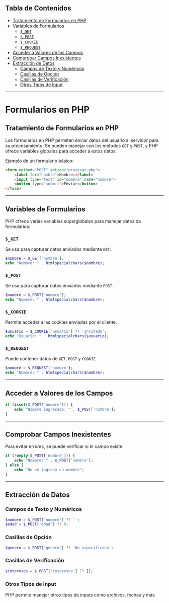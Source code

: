 ## Tabla de Contenidos

- [Tratamiento de Formularios en PHP](#tratamiento-de-formularios-en-php)
- [Variables de Formularios](#variables-de-formularios)
    - [`$_GET`](#_get)
    - [`$_POST`](#_post)
    - [`$_COOKIE`](#_cookie)
    - [`$_REQUEST`](#_request)
- [Acceder a Valores de los Campos](#acceder-a-valores-de-los-campos)
- [Comprobar Campos Inexistentes](#comprobar-campos-inexistentes)
- [Extracción de Datos](#extracci%C3%B3n-de-datos)
    - [Campos de Texto y Numéricos](#campos-de-texto-y-num%C3%A9ricos)
    - [Casillas de Opción](#casillas-de-opci%C3%B3n)
    - [Casillas de Verificación](#casillas-de-verificaci%C3%B3n)
    - [Otros Tipos de Input](#otros-tipos-de-input)

---
# Formularios en PHP

## Tratamiento de Formularios en PHP

Los formularios en PHP permiten enviar datos del usuario al servidor para su procesamiento. Se pueden manejar con los métodos `GET` y `POST`, y PHP ofrece variables globales para acceder a estos datos.

Ejemplo de un formulario básico:

```html
<form method="POST" action="procesar.php">
    <label for="nombre">Nombre:</label>
    <input type="text" id="nombre" name="nombre">
    <button type="submit">Enviar</button>
</form>
```

---

## Variables de Formularios

PHP ofrece varias variables superglobales para manejar datos de formularios:

### `$_GET`

Se usa para capturar datos enviados mediante `GET`.

```php
$nombre = $_GET['nombre'];
echo "Nombre: " . htmlspecialchars($nombre);
```

### `$_POST`

Se usa para capturar datos enviados mediante `POST`.

```php
$nombre = $_POST['nombre'];
echo "Nombre: " . htmlspecialchars($nombre);
```

### `$_COOKIE`

Permite acceder a las cookies enviadas por el cliente.

```php
$usuario = $_COOKIE['usuario'] ?? 'Invitado';
echo "Usuario: " . htmlspecialchars($usuario);
```

### `$_REQUEST`

Puede contener datos de `GET`, `POST` y `COOKIE`.

```php
$nombre = $_REQUEST['nombre'];
echo "Nombre: " . htmlspecialchars($nombre);
```

---

## Acceder a Valores de los Campos

```php
if (isset($_POST['nombre'])) {
    echo "Nombre ingresado: " . $_POST['nombre'];
}
```

---

## Comprobar Campos Inexistentes

Para evitar errores, se puede verificar si el campo existe:

```php
if (!empty($_POST['nombre'])) {
    echo "Nombre: " . $_POST['nombre'];
} else {
    echo "No se ingresó un nombre";
}
```

---

## Extracción de Datos

### Campos de Texto y Numéricos

```php
$nombre = $_POST['nombre'] ?? '';
$edad = $_POST['edad'] ?? 0;
```

### Casillas de Opción

```php
$genero = $_POST['genero'] ?? 'No especificado';
```

### Casillas de Verificación

```php
$intereses = $_POST['intereses'] ?? [];
```

### Otros Tipos de Input

PHP permite manejar otros tipos de inputs como archivos, fechas y más.